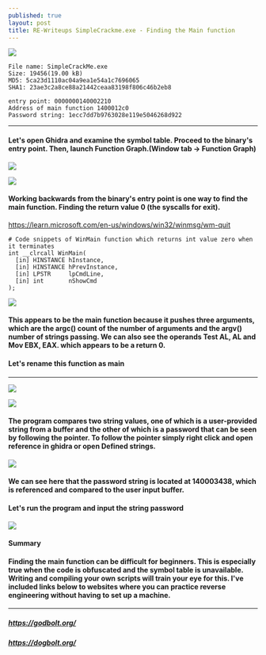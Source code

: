 ```yaml
---
published: true
layout: post
title: RE-Writeups SimpleCrackme.exe - Finding the Main function
---
```

![]({{site.baseurl}}/images/SimpleCrackme/cat.gif)

```
File name: SimpleCrackMe.exe
Size: 19456(19.00 kB)
MD5: 5ca23d1110ac04a9ea1e54a1c7696065
SHA1: 23ae3c2a8ce88a21442ceaa83198f806c46b2eb8

entry point: 0000000140002210
Address of main function 1400012c0
Password string: 1ecc7dd7b9763028e119e5046268d922
```

---
#### Let's open Ghidra and examine the symbol table. Proceed to the binary's entry point. Then, launch Function Graph.(Window tab -> Function Graph)

![]({{site.baseurl}}/images/SimpleCrackme/SimpleCrackme-1.png)

![]({{site.baseurl}}/images/SimpleCrackme/SimpleCrackme-2.png)

#### Working backwards from the binary's entry point is one way to find the main function. Finding the return value 0 (the syscalls for exit).
https://learn.microsoft.com/en-us/windows/win32/winmsg/wm-quit
```
# Code snippets of WinMain function which returns int value zero when it terminates
int __clrcall WinMain(
  [in] HINSTANCE hInstance,
  [in] HINSTANCE hPrevInstance,
  [in] LPSTR     lpCmdLine,
  [in] int       nShowCmd
);
```


![]({{site.baseurl}}/images/SimpleCrackme/SimpleCrackme-3.png)

#### This appears to be the main function because it pushes three arguments, which are the argc() count of the number of arguments and the argv() number of strings passing. We can also see the operands Test AL, AL and Mov EBX, EAX. which appears to be a return 0.
#### Let's rename this function as main 
---

![]({{site.baseurl}}/images/SimpleCrackme/SimpleCrackme-5.png)

![]({{site.baseurl}}/images/SimpleCrackme/SimpleCrackme-6.png)
#### The program compares two string values, one of which is a user-provided string from a buffer and the other of which is a password that can be seen by following the pointer. To follow the pointer simply right click and open reference in ghidra or open Defined strings. 
![]({{site.baseurl}}/images/SimpleCrackme/SimpleCrackme-7.png)
#### We can see here that the password string is located at 140003438, which is referenced and compared to the user input buffer.
#### Let's run the program and input the string password 
![]({{site.baseurl}}/images/SimpleCrackme/SimpleCrackme-8.png)

#### Summary 
#### Finding the main function can be difficult for beginners. This is especially true when the code is obfuscated and the symbol table is unavailable. Writing and compiling your own scripts will train your eye for this. I've included links below to websites where you can practice reverse engineering without having to set up a machine.

---
##### https://godbolt.org/
##### https://dogbolt.org/
